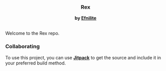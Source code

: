 <div align="center">
<h3>Rex</h3>
<strong>
by <a href="https://github.com/Efnilite">Efnilite</a> </strong>
<br><br>
</div>

Welcome to the Rex repo.

### Collaborating

To use this project, you can use **[Jitpack](https://jitpack.io/#efnilite/rex)** to get the source and include it in your preferred build method.

